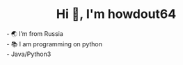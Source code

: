 <h1 align="center">Hi 👋, I'm howdout64</h1>
- 🌏 I’m from Russia <br />
- 📚 I am programming on python <br />
- Java/Python3
